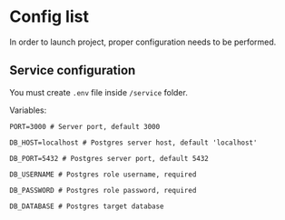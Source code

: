 # Config list

In order to launch project, proper configuration needs to be performed.

## Service configuration

You must create `.env` file inside `/service` folder.

Variables:

```env
PORT=3000 # Server port, default 3000

DB_HOST=localhost # Postgres server host, default 'localhost'

DB_PORT=5432 # Postgres server port, default 5432

DB_USERNAME # Postgres role username, required

DB_PASSWORD # Postgres role password, required

DB_DATABASE # Postgres target database
```
